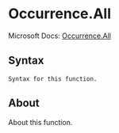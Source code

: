 ---
---

# Occurrence.All

Microsoft Docs: [Occurrence.All](https://docs.microsoft.com/en-us/powerquery-m/occurrence-all)

## Syntax

```
Syntax for this function.
```

## About

About this function.

